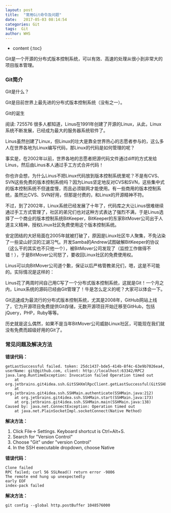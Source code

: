 ```yaml
---
layout: post
title:  "常用Git命令及问题"
date:   2017-05-03 08:14:54
categories: Git
tags:  Git
author: WHS
---
```


* content
{:toc}

Git是一个开源的分布式版本控制系统，可以有效、高速的处理从很小到非常大的项目版本管理。







### Git简介

Git是什么？

Git是目前世界上最先进的分布式版本控制系统（没有之一）。

Git的诞生

阅读: 725576
很多人都知道，Linus在1991年创建了开源的Linux，从此，Linux系统不断发展，已经成为最大的服务器系统软件了。

Linus虽然创建了Linux，但Linux的壮大是靠全世界热心的志愿者参与的，这么多人在世界各地为Linux编写代码，那Linux的代码是如何管理的呢？

事实是，在2002年以前，世界各地的志愿者把源代码文件通过diff的方式发给Linus，然后由Linus本人通过手工方式合并代码！

你也许会想，为什么Linus不把Linux代码放到版本控制系统里呢？不是有CVS、SVN这些免费的版本控制系统吗？因为Linus坚定地反对CVS和SVN，这些集中式的版本控制系统不但速度慢，而且必须联网才能使用。有一些商用的版本控制系统，虽然比CVS、SVN好用，但那是付费的，和Linux的开源精神不符。

不过，到了2002年，Linux系统已经发展了十年了，代码库之大让Linus很难继续通过手工方式管理了，社区的弟兄们也对这种方式表达了强烈不满，于是Linus选择了一个商业的版本控制系统BitKeeper，BitKeeper的东家BitMover公司出于人道主义精神，授权Linux社区免费使用这个版本控制系统。

安定团结的大好局面在2005年就被打破了，原因是Linux社区牛人聚集，不免沾染了一些梁山好汉的江湖习气。开发Samba的Andrew试图破解BitKeeper的协议（这么干的其实也不只他一个），被BitMover公司发现了（监控工作做得不错！），于是BitMover公司怒了，要收回Linux社区的免费使用权。

Linus可以向BitMover公司道个歉，保证以后严格管教弟兄们，嗯，这是不可能的。实际情况是这样的：

Linus花了两周时间自己用C写了一个分布式版本控制系统，这就是Git！一个月之内，Linux系统的源码已经由Git管理了！牛是怎么定义的呢？大家可以体会一下。

Git迅速成为最流行的分布式版本控制系统，尤其是2008年，GitHub网站上线了，它为开源项目免费提供Git存储，无数开源项目开始迁移至GitHub，包括jQuery，PHP，Ruby等等。

历史就是这么偶然，如果不是当年BitMover公司威胁Linux社区，可能现在我们就没有免费而超级好用的Git了。

### 常见问题及解决方法

**错误代码：**

```
getLastSuccessful failed. token: 25dc1437-bde5-414b-8f4c-63e9b7026ea4, userName: git@github.com, client: http://localhost:63342/RPC2
java.lang.RuntimeException: Invocation failed Operation timed out
	at org.jetbrains.git4idea.ssh.GitSSHXmlRpcClient.getLastSuccessful(GitSSHXmlRpcClient.java:230)
	at org.jetbrains.git4idea.ssh.SSHMain.authenticate(SSHMain.java:212)
	at org.jetbrains.git4idea.ssh.SSHMain.start(SSHMain.java:173)
	at org.jetbrains.git4idea.ssh.SSHMain.main(SSHMain.java:138)
Caused by: java.net.ConnectException: Operation timed out
	at java.net.PlainSocketImpl.socketConnect(Native Method)
```

**解决方法：**

1. Click File-> Settings. Keyboard shortcut is Ctrl+Alt+S.
2. Search for "Version Control"
3. Choose "Git" under "version Control"
4. In the SSH executable dropdown, choose Native

**错误代码：**

```
Clone failed
RPC failed; curl 56 SSLRead() return error -9806
The remote end hung up unexpectedly
early EOF
index-pack failed
```

**解决方法：**

```
git config --global http.postBuffer 1048576000
```





